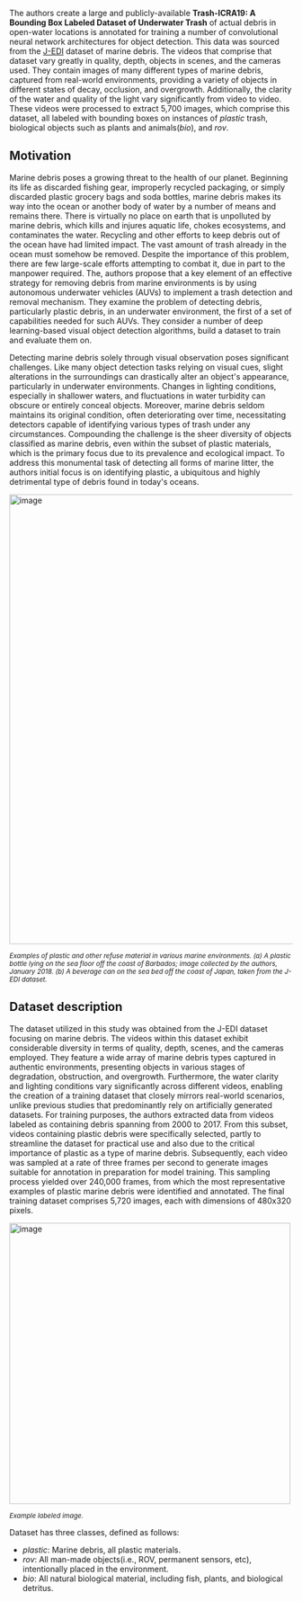 The authors create a large and publicly-available **Trash-ICRA19: A Bounding Box Labeled Dataset of Underwater Trash** of actual debris in open-water locations is annotated for training a number of convolutional neural network architectures for object detection. This data was sourced from the [J-EDI](https://www.godac.jamstec.go.jp/dsdebris/e/index.html) dataset of marine debris. The videos that comprise that dataset vary greatly in quality, depth, objects in scenes, and the cameras used. They contain images of many different types of marine debris, captured from real-world environments, providing a variety of objects in different states of decay, occlusion, and overgrowth. Additionally, the clarity of the water and quality of the light vary significantly from video to video. These videos were processed to extract 5,700 images, which comprise this dataset, all labeled with bounding boxes on instances of *plastic* trash, biological objects such as plants and animals(*bio*), and *rov*. 

## Motivation

Marine debris poses a growing threat to the health of our planet. Beginning its life as discarded fishing gear, improperly recycled packaging, or simply discarded plastic grocery bags and soda bottles, marine debris makes its way into the ocean or another body of water by a number of means and remains there. There is virtually no place on earth that is unpolluted by marine debris, which kills and injures aquatic life, chokes ecosystems, and contaminates the water. Recycling and other efforts to keep debris out of the ocean have had limited impact. The vast amount of trash already in the ocean must somehow be removed. Despite the importance of this problem, there are few large-scale efforts attempting to combat it, due in part to the manpower required. The, 
authors propose that a key element of an effective strategy for removing debris from marine environments is by using autonomous underwater vehicles (AUVs) to
implement a trash detection and removal mechanism. They examine the problem of detecting debris, particularly plastic debris, in an underwater environment, the first of a set of capabilities needed for such AUVs. They consider a number of deep learning-based visual object detection algorithms, build a dataset to train and evaluate them on. 

Detecting marine debris solely through visual observation poses significant challenges. Like many object detection tasks relying on visual cues, slight alterations in the surroundings can drastically alter an object's appearance, particularly in underwater environments. Changes in lighting conditions, especially in shallower waters, and fluctuations in water turbidity can obscure or entirely conceal objects. Moreover, marine debris seldom maintains its original condition, often deteriorating over time, necessitating detectors capable of identifying various types of trash under any circumstances. Compounding the challenge is the sheer diversity of objects classified as marine debris, even within the subset of plastic materials, which is the primary focus due to its prevalence and ecological impact. To address this monumental task of detecting all forms of marine litter, the authors initial focus is on identifying plastic, a ubiquitous and highly detrimental type of debris found in today's oceans.

<img src="https://github.com/dataset-ninja/trash-icra19/assets/120389559/d0ab29ec-3a25-438f-beb3-09366a7029ce" alt="image" width="800">

<span style="font-size: smaller; font-style: italic;">Examples of plastic and other refuse material in various marine environments. (a) A plastic bottle lying on the sea floor off the coast of Barbados; image collected by the authors, January 2018. (b) A beverage can on the sea bed off the coast of Japan, taken from the J-EDI dataset.</span>

## Dataset description

The dataset utilized in this study was obtained from the J-EDI dataset focusing on marine debris. The videos within this dataset exhibit considerable diversity in terms of quality, depth, scenes, and the cameras employed. They feature a wide array of marine debris types captured in authentic environments, presenting objects in various stages of degradation, obstruction, and overgrowth. Furthermore, the water clarity and lighting conditions vary significantly across different videos, enabling the creation of a training dataset that closely mirrors real-world scenarios, unlike previous studies that predominantly rely on artificially generated datasets. For training purposes, the authors extracted data from videos labeled as containing debris spanning from 2000 to 2017. From this subset, videos containing plastic debris were specifically selected, partly to streamline the dataset for practical use and also due to the critical importance of plastic as a type of marine debris. Subsequently, each video was sampled at a rate of three frames per second to generate images suitable for annotation in preparation for model training. This sampling process yielded over 240,000 frames, from which the most representative examples of plastic marine debris were identified and annotated. The final training dataset comprises 5,720 images, each with dimensions of 480x320 pixels.

<img src="https://github.com/dataset-ninja/trash-icra19/assets/120389559/089c4346-ed36-4ab1-af04-80027ce8a6b3" alt="image" width="500">

<span style="font-size: smaller; font-style: italic;">Example labeled image.</span>

Dataset has three classes, defined as follows:
* *plastic*: Marine debris, all plastic materials.
* *rov*: All man-made objects(i.e., ROV, permanent sensors, etc), intentionally placed in the environment.
* *bio*: All natural biological material, including fish, plants, and biological detritus.